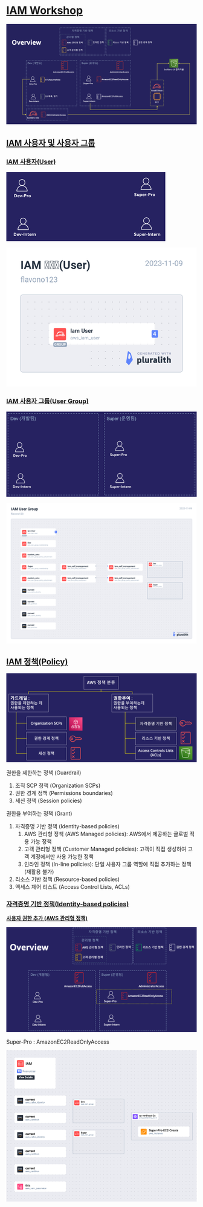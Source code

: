 # [IAM Workshop](https://catalog.us-east-1.prod.workshops.aws/workshops/dd23d392-bea4-483c-aefd-f62ed73f936d/en-US)

![overview](./img/overview.png)

## [IAM 사용자 및 사용자 그룹](https://catalog.us-east-1.prod.workshops.aws/workshops/dd23d392-bea4-483c-aefd-f62ed73f936d/en-US/iam-user-and-user-group)

### [IAM 사용자(User)](https://catalog.us-east-1.prod.workshops.aws/workshops/dd23d392-bea4-483c-aefd-f62ed73f936d/en-US/iam-user-and-user-group/iam-user)


![iam-user](./img/iam-user.png)

![iam-user-plural](./img/iam-user-plural.png)

### [IAM 사용자 그룹(User Group)](https://catalog.us-east-1.prod.workshops.aws/workshops/dd23d392-bea4-483c-aefd-f62ed73f936d/en-US/iam-user-and-user-group/iam-user-group)

![iam-user-group](./img/iam-user-group.png)

![iam-user-group-plural](./img/iam-user-group-plural.png)

## [IAM 정책(Policy)](https://catalog.us-east-1.prod.workshops.aws/workshops/dd23d392-bea4-483c-aefd-f62ed73f936d/en-US/iam-policies)

![iam-policies.png](./img/iam-policies.png)

권한을 제한하는 정책 (Guardrail)

1. 조직 SCP 정책 (Organization SCPs)
2. 권한 경계 정책 (Permissions boundaries)
3. 세션 정책 (Session policies)

권한을 부여하는 정책 (Grant)

1. 자격증명 기반 정책 (Identity-based policies)
   1. AWS 관리형 정책 (AWS Managed policies): AWS에서 제공하는 글로벌 적용 가능 정책
   2. 고객 관리형 정책 (Customer Managed policies): 고객이 직접 생성하여 고객 계정에서만 사용 가능한 정책
   3. 인라인 정책 (In-line policies): 단일 사용자 그룹 역할에 직접 추가하는 정책 (재활용 불가)
2. 리소스 기반 정책 (Resource-based policies)
3. 액세스 제어 리스트 (Access Control Lists, ACLs)

### [자격증명 기반 정책(Identity-based policies)](https://catalog.us-east-1.prod.workshops.aws/workshops/dd23d392-bea4-483c-aefd-f62ed73f936d/en-US/iam-policies/identity-based-policies)

[**사용자 권한 추가 (AWS 관리형 정책)**](https://catalog.us-east-1.prod.workshops.aws/workshops/dd23d392-bea4-483c-aefd-f62ed73f936d/en-US/iam-policies/identity-based-policies#(aws-))

![aws-managed-policies](./img/aws-managed-policies.png)

Super-Pro : AmazonEC2ReadOnlyAccess

![aws-managed-policies-plural](./img/aws-managed-policies-plural.png)
